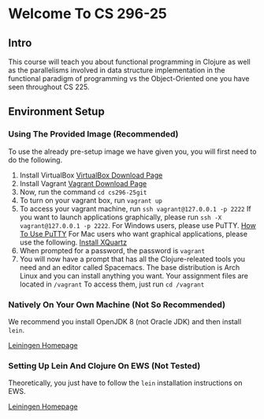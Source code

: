 # Welcome To CS 296-25

## Intro

This course will teach you about functional programming in Clojure as well as the parallelisms involved in data structure implementation in the functional paradigm of programming vs the Object-Oriented one you have seen throughout CS 225.

## Environment Setup

### Using The Provided Image (Recommended)

To use the already pre-setup image we have given you, you will first need to do the following.

1. Install VirtualBox [VirtualBox Download Page](https://www.virtualbox.org/wiki/Downloads)
1. Install Vagrant [Vagrant Download Page](https://www.vagrantup.com/downloads.html)
1. Now, run the command `cd cs296-25git`
1. To turn on your vagrant box, run `vagrant up`
1. To access your vagrant machine, run `ssh vagrant@127.0.0.1 -p 2222` If you want to launch applications graphically, please run `ssh -X vagrant@127.0.0.1 -p 2222`. For Windows users, please use PuTTY. [How To Use PuTTY](http://www.geo.mtu.edu/geoschem/docs/putty_install.html) For Mac users who want graphical applications, please use the following. [Install XQuartz](https://www.xquartz.org/)
1. When prompted for a password, the password is `vagrant`
1. You will now have a prompt that has all the Clojure-releated tools you need and an editor called Spacemacs. The base distribution is Arch Linux and you can install anything you want. Your assignment files are located in `/vagrant` To access them, just run `cd /vagrant`

### Natively On Your Own Machine (Not So Recommended)

We recommend you install OpenJDK 8 (not Oracle JDK) and then install `lein`.

[Leiningen Homepage](https://leiningen.org/)

### Setting Up Lein And Clojure On EWS (Not Tested)

Theoretically, you just have to follow the `lein` installation instructions on EWS.

[Leiningen Homepage](https://leiningen.org/)
